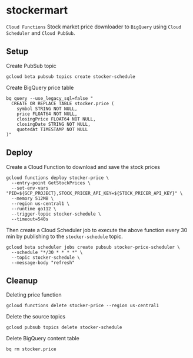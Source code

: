# stockermart

`Cloud Functions` Stock market price downloader to `BigQuery` using `Cloud Scheduler` and `Cloud PubSub`.

## Setup

Create PubSub topic

```shell
gcloud beta pubsub topics create stocker-schedule
```


Create BigQuery price table

```shell
bq query --use_legacy_sql=false "
  CREATE OR REPLACE TABLE stocker.price (
    symbol STRING NOT NULL,
    price FLOAT64 NOT NULL,
    closingPrice FLOAT64 NOT NULL,
    closingDate STRING NOT NULL,
    quotedAt TIMESTAMP NOT NULL
)"
```

## Deploy

Create a Cloud Function to download and save the stock prices

```shell
gcloud functions deploy stocker-price \
  --entry-point GetStockPrices \
  --set-env-vars "PID=${GCP_PROJECT},STOCK_PRICER_API_KEY=${STOCK_PRICER_API_KEY}" \
  --memory 512MB \
  --region us-central1 \
  --runtime go112 \
  --trigger-topic stocker-schedule \
  --timeout=540s
```

Then create a Cloud Scheduler job to execute the above function every 30 min by publishing to the `stocker-schedule` topic.

```shell
gcloud beta scheduler jobs create pubsub stocker-price-scheduler \
  --schedule "*/30 * * * *" \
  --topic stocker-schedule \
  --message-body "refresh"
```

## Cleanup

Deleting price function

```shell
gcloud functions delete stocker-price --region us-central1
```

Delete the source topics

```shell
gcloud pubsub topics delete stocker-schedule
```

Delete BigQuery content table

```shell
bq rm stocker.price
```